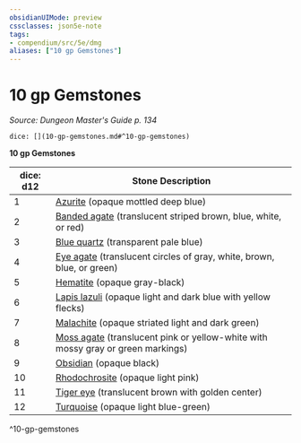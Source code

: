 ```yaml
---
obsidianUIMode: preview
cssclasses: json5e-note
tags:
- compendium/src/5e/dmg
aliases: ["10 gp Gemstones"]
---
```

# 10 gp Gemstones
*Source: Dungeon Master's Guide p. 134* 

`dice: [](10-gp-gemstones.md#^10-gp-gemstones)`

**10 gp Gemstones**

| dice: d12 | Stone Description |
|-----------|-------------------|
| 1 | [Azurite](/compendium/items/azurite.md) (opaque mottled deep blue) |
| 2 | [Banded agate](/compendium/items/banded-agate.md) (translucent striped brown, blue, white, or red) |
| 3 | [Blue quartz](/compendium/items/blue-quartz.md) (transparent pale blue) |
| 4 | [Eye agate](/compendium/items/eye-agate.md) (translucent circles of gray, white, brown, blue, or green) |
| 5 | [Hematite](/compendium/items/hematite.md) (opaque gray-black) |
| 6 | [Lapis lazuli](/compendium/items/lapis-lazuli.md) (opaque light and dark blue with yellow flecks) |
| 7 | [Malachite](/compendium/items/malachite.md) (opaque striated light and dark green) |
| 8 | [Moss agate](/compendium/items/moss-agate.md) (translucent pink or yellow-white with mossy gray or green markings) |
| 9 | [Obsidian](/compendium/items/obsidian.md) (opaque black) |
| 10 | [Rhodochrosite](/compendium/items/rhodochrosite.md) (opaque light pink) |
| 11 | [Tiger eye](/compendium/items/tiger-eye.md) (translucent brown with golden center) |
| 12 | [Turquoise](/compendium/items/turquoise.md) (opaque light blue-green) |
^10-gp-gemstones